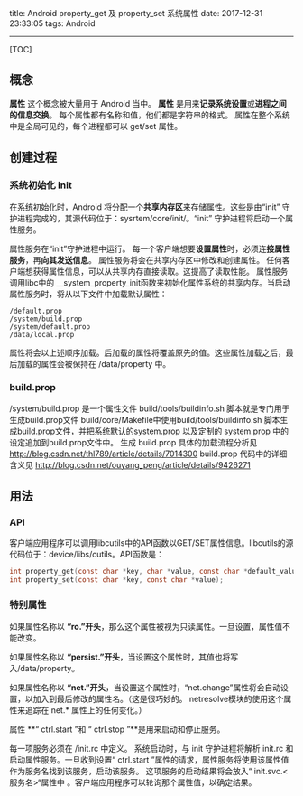 title: Android property_get 及 property_set 系统属性
date: 2017-12-31 23:33:05
tags: Android

---

[TOC]

## 概念
**属性** 这个概念被大量用于 Android 当中。
**属性** 是用来**记录系统设置**或**进程之间的信息交换**。
每个属性都有名称和值，他们都是字符串的格式。
属性在整个系统中是全局可见的，每个进程都可以 get/set 属性。

## 创建过程
### 系统初始化 init
在系统初始化时，Android 将分配一个**共享内存区**来存储属性。这些是由“init” 守护进程完成的，其源代码位于：sysrtem/core/init/。“init” 守护进程将启动一个属性服务。

属性服务在“init”守护进程中运行。
每一个客户端想要**设置属性**时，必须连**接属性服务**，再**向其发送信息**。
属性服务将会在共享内存区中修改和创建属性。
任何客户端想获得属性信息，可以从共享内存直接读取。这提高了读取性能。 
属性服务调用libc中的 \__system_property_init函数来初始化属性系统的共享内存。当启动属性服务时，将从以下文件中加载默认属性：
```
/default.prop
/system/build.prop
/system/default.prop
/data/local.prop
```
属性将会以上述顺序加载。后加载的属性将覆盖原先的值。这些属性加载之后，最后加载的属性会被保持在 /data/property 中。

### build.prop
/system/build.prop 是一个属性文件
build/tools/buildinfo.sh 脚本就是专门用于生成build.prop文件
build/core/Makefile中使用build/tools/buildinfo.sh 脚本生成build.prop文件，并把系统默认的system.prop 以及定制的 system.prop 中的设定追加到build.prop文件中。
生成 build.prop 具体的加载流程分析见 http://blog.csdn.net/thl789/article/details/7014300
build.prop 代码中的详细含义见 http://blog.csdn.net/ouyang_peng/article/details/9426271


## 用法
### API
客户端应用程序可以调用libcutils中的API函数以GET/SET属性信息。libcutils的源代码位于：device/libs/cutils。API函数是：
```c
int property_get(const char *key, char *value, const char *default_value);
int property_set(const char *key, const char *value);
```

### 特别属性
如果属性名称以 **“ro.”开头**，那么这个属性被视为只读属性。一旦设置，属性值不能改变。

如果属性名称以 **“persist.”开头**，当设置这个属性时，其值也将写入/data/property。

如果属性名称以 **“net.”开头**，当设置这个属性时，“net.change”属性将会自动设置，以加入到最后修改的属性名。（这是很巧妙的。 netresolve模块的使用这个属性来追踪在 net.* 属性上的任何变化。）

属性 **“ ctrl.start ”和 “ ctrl.stop ”**是用来启动和停止服务。


每一项服务必须在 /init.rc 中定义。
系统启动时，与 init 守护进程将解析 init.rc 和 启动属性服务。一旦收到设置“ ctrl.start ”属性的请求，属性服务将使用该属性值作为服务名找到该服务，启动该服务。
这项服务的启动结果将会放入“ init.svc.<服务名>“属性中 。客户端应用程序可以轮询那个属性值，以确定结果。




